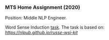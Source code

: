 ### MTS Home Assignment (2020)
Position: Middle NLP Engineer.

Word Sense Induction [task](assignment.pdf).
The task is based on: *https://nlpub.github.io/russe-wsi-kit*
